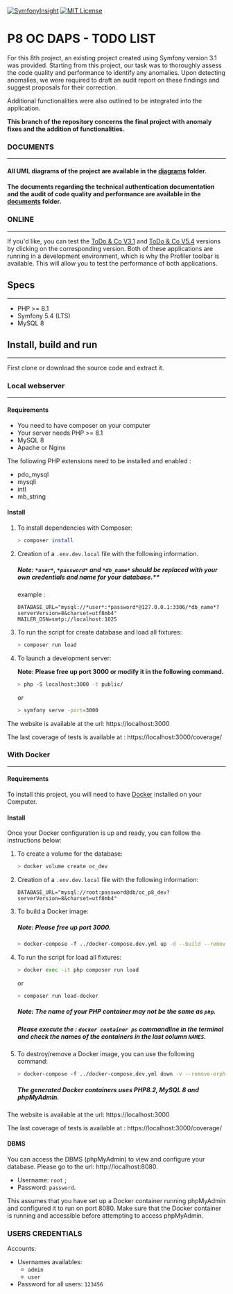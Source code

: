 [![SymfonyInsight](https://insight.symfony.com/projects/a2311a3f-727c-44e4-a805-e13a7f6eeb82/mini.svg)](https://insight.symfony.com/projects/a2311a3f-727c-44e4-a805-e13a7f6eeb82) [![MIT License](https://img.shields.io/badge/License-MIT-green.svg)](https://choosealicense.com/licenses/mit/)

# P8 OC DAPS - TODO LIST

For this 8th project, an existing project created using Symfony version 3.1 was provided. Starting from this project, our task was to thoroughly assess the code quality and performance to identify any anomalies. Upon detecting anomalies, we were required to draft an audit report on these findings and suggest proposals for their correction.

Additional functionalities were also outlined to be integrated into the application.

**This branch of the repository concerns the final project with anomaly fixes and the addition of functionalities.**

### DOCUMENTS
___
#### All UML diagrams of the project are available in the [diagrams](https://github.com/MH-DevApp/OC_Projet_8/tree/main/documents/diagrams) folder.

#### The documents regarding the technical authentication documentation and the audit of code quality and performance are available in the [documents](https://github.com/MH-DevApp/OC_Projet_8/tree/develop/documents) folder.

### ONLINE
___
If you'd like, you can test the [ToDo & Co V3.1](https://p8-legacy.mehdi-haddou.fr) and [ToDo & Co V5.4](https://p8.mehdi-haddou.fr:3000) versions by clicking on the corresponding version. Both of these applications are running in a development environment, which is why the Profiler toolbar is available. This will allow you to test the performance of both applications.

## Specs
___
* PHP >= 8.1
* Symfony 5.4 (LTS)
* MySQL 8

## Install, build and run
___

First clone or download the source code and extract it.

### Local webserver
___
#### Requirements
- You need to have composer on your computer
- Your server needs PHP >= 8.1
- MySQL 8
- Apache or Nginx

The following PHP extensions need to be installed and enabled :
- pdo_mysql
- mysqli
- intl
- mb_string

#### Install

1. To install dependencies with Composer:

    ```bash
    > composer install
    ```

2. Creation of a `.env.dev.local` file with the following information.

    ##### Note: `*user*`, `*password*` and `*db_name*` should be replaced with your own credentials and name for your database.**

    example :
    
    ```dotenv
    DATABASE_URL="mysql://*user*:*password*@127.0.0.1:3306/*db_name*?serverVersion=8&charset=utf8mb4"
    MAILER_DSN=smtp://localhost:1025
    ```

3. To run the script for create database and load all fixtures:

    ```bash
    > composer run load
    ```

4. To launch a development server:

   **Note: Please free up port 3000 or modify it in the following command.**

    ```bash
    > php -S localhost:3000 -t public/
    ```

   or

   ```bash
   > symfony serve -port=3000
   ```

The website is available at the url: https://localhost:3000

The last coverage of tests is available at : https://localhost:3000/coverage/

### With Docker
___
#### Requirements
To install this project, you will need to have [Docker](https://www.docker.com/) installed on your Computer.

#### Install

Once your Docker configuration is up and ready, you can follow the instructions below:

1. To create a volume for the database:

    ```bash
    > docker volume create oc_dev
    ```
   
2. Creation of a `.env.dev.local` file with the following information:

    ```dotenv
    DATABASE_URL="mysql://root:password@db/oc_p8_dev?serverVersion=8&charset=utf8mb4"
    ```

3. To build a Docker image:

   ##### Note: Please free up port 3000.

    ```bash
    > docker-compose -f ../docker-compose.dev.yml up -d --build --remove-orphans
    ```

4. To run the script for load all fixtures:

    ```bash
    > docker exec -it php composer run load
    ```
   
    or

    ```bash
   > composer run load-docker 
   ```

    ##### Note: The name of your PHP container may not be the same as `php`. 
    ##### Please execute the : `docker container ps` commandline in the terminal and check the names of the containers in the last column `NAMES`.

5. To destroy/remove a Docker image, you can use the following command:

    ```bash
    > docker-compose -f ../docker-compose.dev.yml down -v --remove-orphans
    ```
   ##### The generated Docker containers uses PHP8.2, MySQL 8 and phpMyAdmin.

The website is available at the url: https://localhost:3000

The last coverage of tests is available at : https://localhost:3000/coverage/

#### DBMS

You can access the DBMS (phpMyAdmin) to view and configure your database. Please go to the url: http://localhost:8080.

- Username: `root` ;
- Password: `password`.

This assumes that you have set up a Docker container running phpMyAdmin and configured it to run on port 8080. Make sure that the Docker container is running and accessible before attempting to access phpMyAdmin.

### USERS CREDENTIALS

Accounts:
- Usernames availables: 
  - `admin`
  - `user`
- Password for all users: `123456`
